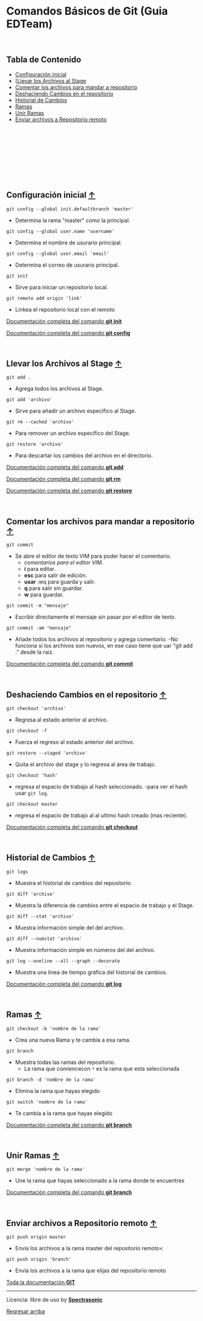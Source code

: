 # Comandos Básicos de Git (Guia EDTeam) <a id="up"/>

<br>


## Tabla de Contenido

- <a href="#1">Configuración inicial</a>
- <a href="#2">[Llevar los Archivos al Stage</a>
- <a href="#3">Comentar los archivos para mandar a repositorio</a>
- <a href="#4">Deshaciendo Cambios en el repositorio</a>
- <a href="#5">Historial de Cambios</a>
- <a href="#6">Ramas</a>
- <a href="#7">Unir Ramas</a>
- <a href="#8">Enviar archivos a Repositorio remoto</a>



<br>
<br>
<br>
<br>
<br>
<br>
<br>

<br>

## Configuración inicial <a id="1"/> <a href="#up">↑</a>


`git config --global init.defaultbranch 'master'`
- Determina la rama "master" como la principal.

`git config --global user.name 'username'`
- Determina el nombre de usurario principal.

`git config --global user.email 'email'`
- Determina el correo de usurario principal.

`git init`
- Sirve para iniciar un repositorio local.

`git remote add origin 'link'`
- Linkea el repositorio local con el remoto

[Documentación completa del comando **git init**](https://git-scm.com/docs/git-init)

[Documentación completa del comando **git config**](https://git-scm.com/docs/git-config)

<br>

## Llevar los Archivos al Stage <a id="2"/> <a href="#up">↑</a>


`git add .`
- Agrega todos los archivos al Stage.

`git add 'archivo'`
- Sirve para añadir un archivo especifico al Stage.

`git rm --cached 'archivo'`
- Para remover un archivo especifico del Stage.

`git restore 'archivo'`
- Para descartar los cambios del archivo en el directorio.

[Documentación completa del comando **git add**](https://git-scm.com/docs/git-add)

[Documentación completa del comando **git rm**](https://git-scm.com/docs/git-rm)

[Documentación completa del comando **git restore**](https://git-scm.com/docs/git-restore)

<br>

## Comentar los archivos para mandar a repositorio <a id="3"/> <a href="#up">↑</a>

`git commit`
- Se abre el editor de texto VIM para poder hacer el comentario.
	- *comentarios para el editor VIM*.
	- **i** para editar.
	- **esc** para salir de edición.
	- **usar** :wq para guarda y salir.
	- **q** para salir sin guardar.
	- **w** para guardar.

`git commit -m "mensaje"`
- Escribir directamente el mensaje sin pasar por el editor de texto.

`git commit -am "mensaje"`
- Añade todos los archivos al repositorio y agrega comentario.
	-No funciona si los archivos son nuevos, en ese caso tiene que uar "git add ." desde la raiz.

[Documentación completa del comando **git commit**](https://git-scm.com/docs/git-commit)

<br>

## Deshaciendo Cambios en el repositorio <a id="4"/> <a href="#up">↑</a>


`git checkout 'archivo'`
- Regresa al estado anterior al archivo.

`git checkout -f`
- Fuerza el regreso al estado anterior del archivo.

`git restore --staged 'archivo'`
- Quita el archivo del stage y lo regresa al área de trabajo.

`git checkout 'hash'`
- regresa el espacio de trabajo al hash seleccionado.
	-para ver el hash usar `git log`.

`git checkout master`
- regresa el espacio de trabajo al al ultimo hash creado (mas reciente).


[Documentación completa del comando **git checkout**](https://git-scm.com/docs/git-checkout)

<br>

## Historial de Cambios <a id="5"/> <a href="#up">↑</a>

`git logs`
- Muestra el historial de cambios del repositorio.

`git diff 'archivo'`
- Muestra la diferencia de cambios entre el espacio de trabajo y el Stage.

`git diff --stat 'archivo'`
- Muestra información simple del del archivo.

`git diff --numstat 'archivo'`
- Muestra información simple en números del del archivo.

`git log --oneline --all --graph --decorate`
- Muestra una linea de tiempo gráfica del historial de cambios.



[Documentación completa del comando **git log**](https://git-scm.com/docs/git-log)

<br>

## Ramas <a id="6"/> <a href="#up">↑</a>

`git checkout -b 'nombre de la rama'`
- Crea una nueva Rama y te cambia a esa rama.

`git branch`
- Muestra todas las ramas del repositorio.
	- La rama que comiencecon `*` es la rama que esta seleccionada

`git branch -d 'nombre de la rama'`
- Elimina la rama que hayas elegido

`git switch 'nombre de la rama'`
- Te cambia a la rama que hayas elegido

[Documentación completa del comando **git branch**](https://git-scm.com/docs/git-branch)

<br>


## Unir Ramas <a id="7"/> <a href="#up">↑</a>

`git merge 'nombre de la rama'`
- Une la rama que hayas seleccionado a la rama donde te encuentres


[Documentación completa del comando **git branch**](https://git-scm.com/docs/git-merge)


<br>

## Enviar archivos a Repositorio remoto <a id="8"/> <a href="#up">↑</a>


`git push origin master`
- Envia los archivos a la rama master del repositorio remoto<

`git push origin 'branch'`
- Envía los archivos a la rama que elijas del repositorio remoto


[Toda la documentación **GIT**](https://git-scm.com/docs)


---
Licencia: libre de uso by [**Spectrasonic**](https://twitter.com/spectrasonic117) 

<bt>
	
<a href="#up">Regresar arriba</a>
